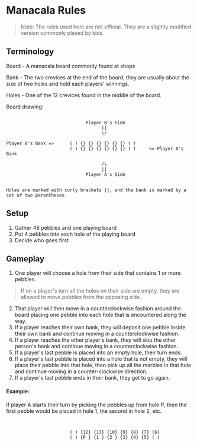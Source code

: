 # Manacala Rules

> Note: The rules used here are not official. They are a slightly modified version commonly played by kids.


## Terminology

Board - A manacala board commonly found at shops

Bank - The two crevices at the end of the board, they are usually about the size of two holes and hold each players' winnings.

Holes - One of the 12 crevices found in the middle of the board.


Board drawing:
```

                              Player B's Side
                                    ||
                                    \/

Player B's Bank =>      ( ) {} {} {} {} {} {} ( )
                        ( ) {} {} {} {} {} {} ( )     <= Player A's Bank

                                    /\
                                    ||
                              Player A's Side


Holes are marked with curly brackets {}, and the bank is marked by a set of two parentheses.
```

## Setup

1. Gather 48 pebbles and one playing board
2. Put 4 pebbles into each hole of the playing board
3. Decide who goes first

## Gameplay
1. One player will choose a hole from their side that contains 1 or more pebbles. 
> If on a player's turn all the holes on their side are empty, they are allowed to move pebbles from the opposing side.

2. That player will then move in a counterclockwise fashion around the board placing one pebble into each hole that is encountered along the way. 
3. If a player reaches their own bank, they will deposit one pebble inside their own bank and continue moving in a counterclockwise fashion.
4. If a player reaches the other player's bank, they will skip the other person's bank and continue moving in a counterclockwise fashion.
5. If a player's last pebble is placed into an empty hole, their turn ends.
6. If a player's last pebble is placed into a hole that is not empty, they will place their pebble into that hole, then pick up all the marbles in that hole and continue moving in a counter-clockwise direction.
7. If a player's last pebble ends in their bank, they get to go again.


#### Example:

If player A starts their turn by picking the pebbles up from hole P, then the first pebble would be placed in hole 1, the second in hole 2, etc.
```


                        ( ) {12} {11} {10} {9} {8} {7} (6)
                        ( ) {P } {1 } {2 } {3} {4} {5} ( ) 

```